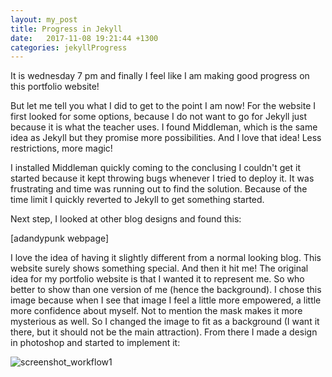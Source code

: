 ```yaml
---
layout: my_post
title: Progress in Jekyll
date:   2017-11-08 19:21:44 +1300
categories: jekyllProgress
---
```


It is wednesday 7 pm and finally I feel like I am making good progress on this portfolio website! 




But let me tell you what I did to get to the point I am now! 
For the website I first looked for some options, because I do not want to go for Jekyll just because it is what the teacher uses. I found Middleman, which is the same idea as Jekyll but they promise more possibilities. And I love that idea! Less restrictions, more magic! 

I installed Middleman quickly coming to the conclusing I couldn't get it started because it kept throwing bugs whenever I tried to deploy it. It was frustrating and time was running out to find the solution. Because of the time limit I quickly reverted to Jekyll to get something started. 

Next step, I looked at other blog designs and found this:

[adandypunk webpage]

I love the idea of having it slightly different from a normal looking blog. This website surely shows something special. And then it hit me! The original idea for my portfolio website is that I wanted it to represent me. So who better to show than one version of me (hence the background). I chose this image because when I see that image I feel a little more empowered, a little more confidence about myself. Not to mention the mask makes it more mysterious as well. So I changed the image to fit as a background (I want it there, but it should not be the main attraction). From there I made a design in photoshop and started to implement it: 

![screenshot_workflow1]({{site.url}}\assets\portfolio\screenshot_PortfolioDesign.jpg)

[adandypunk website]: http://www.adandypunk.com/ego